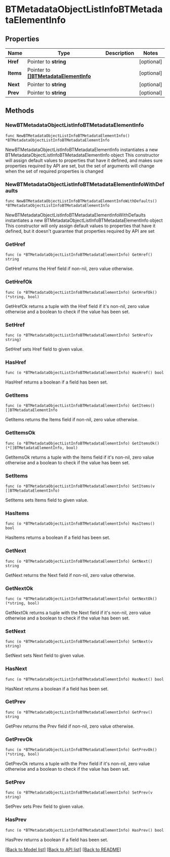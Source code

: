 # BTMetadataObjectListInfoBTMetadataElementInfo

## Properties

Name | Type | Description | Notes
------------ | ------------- | ------------- | -------------
**Href** | Pointer to **string** |  | [optional] 
**Items** | Pointer to [**[]BTMetadataElementInfo**](BTMetadataElementInfo.md) |  | [optional] 
**Next** | Pointer to **string** |  | [optional] 
**Prev** | Pointer to **string** |  | [optional] 

## Methods

### NewBTMetadataObjectListInfoBTMetadataElementInfo

`func NewBTMetadataObjectListInfoBTMetadataElementInfo() *BTMetadataObjectListInfoBTMetadataElementInfo`

NewBTMetadataObjectListInfoBTMetadataElementInfo instantiates a new BTMetadataObjectListInfoBTMetadataElementInfo object
This constructor will assign default values to properties that have it defined,
and makes sure properties required by API are set, but the set of arguments
will change when the set of required properties is changed

### NewBTMetadataObjectListInfoBTMetadataElementInfoWithDefaults

`func NewBTMetadataObjectListInfoBTMetadataElementInfoWithDefaults() *BTMetadataObjectListInfoBTMetadataElementInfo`

NewBTMetadataObjectListInfoBTMetadataElementInfoWithDefaults instantiates a new BTMetadataObjectListInfoBTMetadataElementInfo object
This constructor will only assign default values to properties that have it defined,
but it doesn't guarantee that properties required by API are set

### GetHref

`func (o *BTMetadataObjectListInfoBTMetadataElementInfo) GetHref() string`

GetHref returns the Href field if non-nil, zero value otherwise.

### GetHrefOk

`func (o *BTMetadataObjectListInfoBTMetadataElementInfo) GetHrefOk() (*string, bool)`

GetHrefOk returns a tuple with the Href field if it's non-nil, zero value otherwise
and a boolean to check if the value has been set.

### SetHref

`func (o *BTMetadataObjectListInfoBTMetadataElementInfo) SetHref(v string)`

SetHref sets Href field to given value.

### HasHref

`func (o *BTMetadataObjectListInfoBTMetadataElementInfo) HasHref() bool`

HasHref returns a boolean if a field has been set.

### GetItems

`func (o *BTMetadataObjectListInfoBTMetadataElementInfo) GetItems() []BTMetadataElementInfo`

GetItems returns the Items field if non-nil, zero value otherwise.

### GetItemsOk

`func (o *BTMetadataObjectListInfoBTMetadataElementInfo) GetItemsOk() (*[]BTMetadataElementInfo, bool)`

GetItemsOk returns a tuple with the Items field if it's non-nil, zero value otherwise
and a boolean to check if the value has been set.

### SetItems

`func (o *BTMetadataObjectListInfoBTMetadataElementInfo) SetItems(v []BTMetadataElementInfo)`

SetItems sets Items field to given value.

### HasItems

`func (o *BTMetadataObjectListInfoBTMetadataElementInfo) HasItems() bool`

HasItems returns a boolean if a field has been set.

### GetNext

`func (o *BTMetadataObjectListInfoBTMetadataElementInfo) GetNext() string`

GetNext returns the Next field if non-nil, zero value otherwise.

### GetNextOk

`func (o *BTMetadataObjectListInfoBTMetadataElementInfo) GetNextOk() (*string, bool)`

GetNextOk returns a tuple with the Next field if it's non-nil, zero value otherwise
and a boolean to check if the value has been set.

### SetNext

`func (o *BTMetadataObjectListInfoBTMetadataElementInfo) SetNext(v string)`

SetNext sets Next field to given value.

### HasNext

`func (o *BTMetadataObjectListInfoBTMetadataElementInfo) HasNext() bool`

HasNext returns a boolean if a field has been set.

### GetPrev

`func (o *BTMetadataObjectListInfoBTMetadataElementInfo) GetPrev() string`

GetPrev returns the Prev field if non-nil, zero value otherwise.

### GetPrevOk

`func (o *BTMetadataObjectListInfoBTMetadataElementInfo) GetPrevOk() (*string, bool)`

GetPrevOk returns a tuple with the Prev field if it's non-nil, zero value otherwise
and a boolean to check if the value has been set.

### SetPrev

`func (o *BTMetadataObjectListInfoBTMetadataElementInfo) SetPrev(v string)`

SetPrev sets Prev field to given value.

### HasPrev

`func (o *BTMetadataObjectListInfoBTMetadataElementInfo) HasPrev() bool`

HasPrev returns a boolean if a field has been set.


[[Back to Model list]](../README.md#documentation-for-models) [[Back to API list]](../README.md#documentation-for-api-endpoints) [[Back to README]](../README.md)


